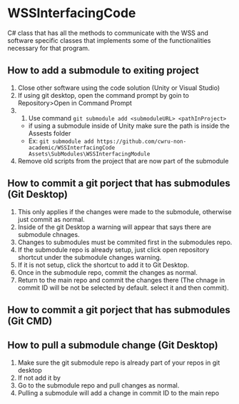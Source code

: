 # WSSInterfacingCode
C# class that has all the methods to communicate with the WSS and software specific classes that implements some of the functionalities necessary for that program.

## How to add a submodule to exiting project
1. Close other software using the code solution (Unity or Visual Studio)
2. If using git desktop, open the command prompt by goin to Repository>Open in Command Prompt
3. 1. Use command `git submodule add <submoduleURL> <pathInProject>` 
	- if using a submodule inside of Unity make sure the path is inside the Assests folder
	- Ex: `git submodule add https://github.com/cwru-non-academic/WSSInterfacingCode Assets\SubModules\WSSInterfacingModule`
4. Remove old scripts from the project that are now part of the submodule

## How to commit a git porject that has submodules (Git Desktop)
1. This only applies if the changes were made to the submodule, otherwise just commit as normal.
2. Inside of the git Desktop a warning will appear that says there are submodule chnages.
3. Changes to submodules must be commited first in the submodules repo.
4. If the submodule repo is already setup, just click open repository shortcut under the submodule changes warning.
5. If it is not setup, click the shortcut to add it to Git Desktop.
6. Once in the submodule repo, commit the changes as normal.
7. Return to the main repo and commit the changes there (The chnage in commit ID will be not be selected by default. select it and then commit). 

## How to commit a git porject that has submodules (Git CMD)


## How to pull a submodule change (Git Desktop)
1. Make sure the git submodule repo is already part of your repos in git desktop
2. If not add it by 
3. Go to the submodule repo and pull changes as normal. 
4. Pulling a submodule will add a change in commit ID to the main repo

